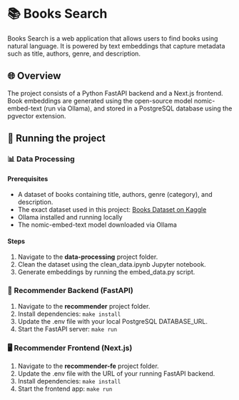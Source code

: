 # 📚 Books Search

Books Search is a web application that allows users to find books using natural language. It is powered by text embeddings that capture metadata such as title, authors, genre, and description.

## 🌐 Overview

The project consists of a Python FastAPI backend and a Next.js frontend. Book embeddings are generated using the open-source model nomic-embed-text (run via Ollama), and stored in a PostgreSQL database using the pgvector extension.

## 🚀 Running the project

### 📊 Data Processing

#### Prerequisites

- A dataset of books containing title, authors, genre (category), and description.
- The exact dataset used in this project: [Books Dataset on Kaggle](https://www.kaggle.com/datasets/elvinrustam/books-dataset)
- Ollama installed and running locally
- The nomic-embed-text model downloaded via Ollama

#### Steps

1. Navigate to the **data-processing** project folder.
2. Clean the dataset using the clean_data.ipynb Jupyter notebook.
3. Generate embeddings by running the embed_data.py script.

### 🧠 Recommender Backend (FastAPI)

1. Navigate to the **recommender** project folder.
2. Install dependencies: `make install`
3. Update the .env file with your local PostgreSQL DATABASE_URL.
4. Start the FastAPI server: `make run`

### 🖥️ Recommender Frontend (Next.js)

1. Navigate to the **recommender-fe** project folder.
2. Update the .env file with the URL of your running FastAPI backend.
3. Install dependencies: `make install`
4. Start the frontend app: `make run`
